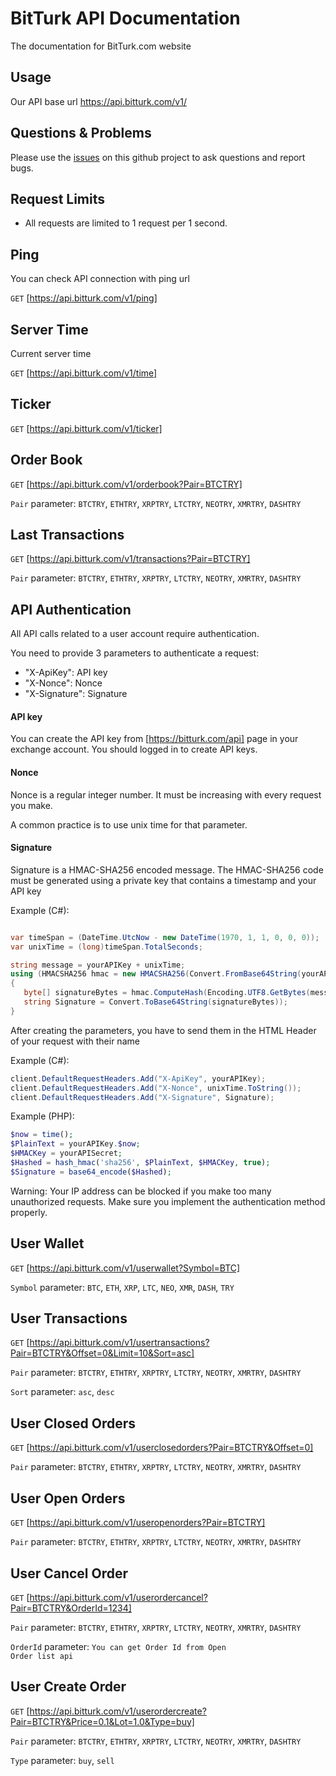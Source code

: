# BitTurk API Documentation
The documentation for BitTurk.com website

## Usage

Our API base url https://api.bitturk.com/v1/



## Questions & Problems

Please use the [issues](https://github.com/BitTurk/BitTurkAPI/issues) on this github project to ask questions and report bugs.



## Request Limits

* All requests are limited to 1 request per 1 second.



## Ping
You can check API connection with ping url

<code>GET</code> [https://api.bitturk.com/v1/ping]



## Server Time
Current server time

<code>GET</code> [https://api.bitturk.com/v1/time]


## Ticker
<code>GET</code> [https://api.bitturk.com/v1/ticker]


## Order Book
<code>GET</code> [https://api.bitturk.com/v1/orderbook?Pair=BTCTRY]

<code>Pair</code> parameter: <code>BTCTRY</code>, <code>ETHTRY</code>, <code>XRPTRY</code>, <code>LTCTRY</code>,  <code>NEOTRY</code>, <code>XMRTRY</code>, <code>DASHTRY</code>

## Last Transactions
<code>GET</code> [https://api.bitturk.com/v1/transactions?Pair=BTCTRY]

<code>Pair</code> parameter: <code>BTCTRY</code>, <code>ETHTRY</code>, <code>XRPTRY</code>, <code>LTCTRY</code>,  <code>NEOTRY</code>, <code>XMRTRY</code>, <code>DASHTRY</code>



## API Authentication

All API calls related to a user account require authentication.

You need to provide 3 parameters to authenticate a request:

* "X-ApiKey": API key
* "X-Nonce": Nonce
* "X-Signature": Signature

#### API key

You can create the API key from [https://bitturk.com/api] page in your exchange account. You should logged in to create API keys.

#### Nonce

Nonce is a regular integer number. It must be increasing with every request you make.

A common practice is to use unix time for that parameter.

#### Signature

Signature is a HMAC-SHA256 encoded message. The HMAC-SHA256 code must be generated using a private key that contains a timestamp and your API key

Example (C#):
```c#

var timeSpan = (DateTime.UtcNow - new DateTime(1970, 1, 1, 0, 0, 0));
var unixTime = (long)timeSpan.TotalSeconds;

string message = yourAPIKey + unixTime;
using (HMACSHA256 hmac = new HMACSHA256(Convert.FromBase64String(yourAPISecret)))
{
   byte[] signatureBytes = hmac.ComputeHash(Encoding.UTF8.GetBytes(message));
   string Signature = Convert.ToBase64String(signatureBytes));
}
```

After creating the parameters, you have to send them in the HTML Header of your request with their name

Example (C#):
```c#
client.DefaultRequestHeaders.Add("X-ApiKey", yourAPIKey);
client.DefaultRequestHeaders.Add("X-Nonce", unixTime.ToString());
client.DefaultRequestHeaders.Add("X-Signature", Signature);
```






Example (PHP):
```PHP
$now = time();
$PlainText = yourAPIKey.$now;
$HMACKey = yourAPISecret;
$Hashed = hash_hmac('sha256', $PlainText, $HMACKey, true);
$Signature = base64_encode($Hashed);
```


Warning: Your IP address can be blocked if you make too many unauthorized requests. Make sure you implement the authentication method properly.



## User Wallet
<code>GET</code> [https://api.bitturk.com/v1/userwallet?Symbol=BTC]

<code>Symbol</code> parameter: <code>BTC</code>, <code>ETH</code>, <code>XRP</code>, <code>LTC</code>,  <code>NEO</code>, <code>XMR</code>, <code>DASH</code>, <code>TRY</code>



## User Transactions
<code>GET</code> [https://api.bitturk.com/v1/usertransactions?Pair=BTCTRY&Offset=0&Limit=10&Sort=asc]

<code>Pair</code> parameter: <code>BTCTRY</code>, <code>ETHTRY</code>, <code>XRPTRY</code>, <code>LTCTRY</code>,  <code>NEOTRY</code>, <code>XMRTRY</code>, <code>DASHTRY</code>

<code>Sort</code> parameter: <code>asc</code>, <code>desc</code>


## User Closed Orders
<code>GET</code> [https://api.bitturk.com/v1/userclosedorders?Pair=BTCTRY&Offset=0]

<code>Pair</code> parameter: <code>BTCTRY</code>, <code>ETHTRY</code>, <code>XRPTRY</code>, <code>LTCTRY</code>,  <code>NEOTRY</code>, <code>XMRTRY</code>, <code>DASHTRY</code>



## User Open Orders
<code>GET</code> [https://api.bitturk.com/v1/useropenorders?Pair=BTCTRY]

<code>Pair</code> parameter: <code>BTCTRY</code>, <code>ETHTRY</code>, <code>XRPTRY</code>, <code>LTCTRY</code>,  <code>NEOTRY</code>, <code>XMRTRY</code>, <code>DASHTRY</code>



## User Cancel Order
<code>GET</code> [https://api.bitturk.com/v1/userordercancel?Pair=BTCTRY&OrderId=1234]

<code>Pair</code> parameter: <code>BTCTRY</code>, <code>ETHTRY</code>, <code>XRPTRY</code>, <code>LTCTRY</code>,  <code>NEOTRY</code>, <code>XMRTRY</code>, <code>DASHTRY</code>

<code>OrderId</code> parameter: <code>You can get Order Id from Open Order list api</code>



## User Create Order
<code>GET</code> [https://api.bitturk.com/v1/userordercreate?Pair=BTCTRY&Price=0.1&Lot=1.0&Type=buy]

<code>Pair</code> parameter: <code>BTCTRY</code>, <code>ETHTRY</code>, <code>XRPTRY</code>, <code>LTCTRY</code>,  <code>NEOTRY</code>, <code>XMRTRY</code>, <code>DASHTRY</code>

<code>Type</code> parameter: <code>buy</code>, <code>sell</code>


